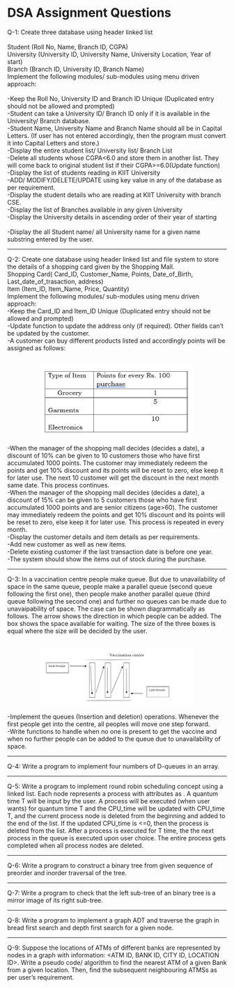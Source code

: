 # DSA Assignment Questions

Q-1: Create three database using header linked list<br><br>
 	Student (Roll No, Name, Branch ID, CGPA)<br>
	University (University ID, University Name, University Location, Year of start)<br>
	Branch (Branch ID, University ID, Branch Name)<br>
Implement the following modules/ sub-modules using menu driven approach:<br><br>
 -Keep the Roll No, University ID and Branch ID Unique (Duplicated entry should not be allowed and prompted)<br>
 -Student can take a University ID/ Branch ID only if it is available in the University/ Branch database.<br>
 -Student Name, University Name and Branch Name should all be in Capital Letters. (If user has not entered accordingly, then the program must convert it into Capital       Letters and store.)<br>
 -Display the entire  student list/ University list/  Branch List<br>
 -Delete all students whose CGPA<6.0 and store them in another list. They will come back to original student list if their CGPA>=6.0(Update function)<br>
 -Display the list of students reading in KIIT University<br>
 -ADD/ MODIFY/DELETE/UPDATE using key value in any of the database as per requirement.<br>
 -Display the student details who are reading at KIIT University with branch CSE.<br>
 -Display the list of Branches available in any given University<br>
 -Display the University details in ascending order of their year of starting<br><br>
 -Display the all Student name/ all University name for a given name substring entered by the user.<br>

<hr>
Q-2: Create one database using header linked list and file system to store the details of a shopping card given by the Shopping Mall.<br>
 Shopping Card( Card_ID, Customer_Name, Points, Date_of_Birth, Last_date_of_trasaction, address)<br>
  Item (Item_ID, Item_Name, Price, Quantity)<br>
  Implement the following modules/ sub-modules using menu driven approach:<br>
   -Keep the Card_ID and Item_ID Unique (Duplicated entry should not be allowed and prompted)<br>
   -Update function to update the address only (if required).  Other fields can’t be updated by the customer.<br>
   -A customer can buy different products listed and accordingly points will be assigned as follows:<br><br>
    <p align="center"><img alt="Table" width="350" src="https://github.com/rohanag03/DSA-Assignment/blob/main/q3.png"></p>
   -When the manager of the shopping mall decides (decides a date), a discount of 10% can be given to 10 customers those who have first accumulated 1000 points. The       customer may immediately redeem the points and get 10% discount and its points will be reset to zero, else keep it for later use.  The next 10 customer will get       the discount in the next month same date. This process continues.<br>
   -When the manager of the shopping mall decides (decides a date), a discount of 15% can be given to 5 customers those who have first accumulated 1000 points and are     senior citizens (age>60). The customer may immediately redeem the points and get 10% discount and its points will be reset to zero, else keep it for later use.         This process is repeated in every month.<br>
   -Display the customer details and item details as per requirements.<br>
   -Add new customer as well as new items.<br>
   -Delete existing customer if the last transaction date is before one year.<br>
   -The system should show the items out of stock during the purchase.<br>
 
 <hr>
Q-3: In a vaccination centre people make queue. But due to unavailability of space in the same queue, people make a parallel queue (second queue following the first one), then people make another parallel queue (third queue following the second one) and further no queues can be made due to unavaipability of space. The case can be shown diagrammatically as follows. The arrow shows the direction in which people can be added. The box shows the space available for waiting. The size of the three boxes is equal where the size will be decided by the user.<br><br>
 <p align="center"><img alt="Structure" width="350" src="https://github.com/rohanag03/DSA-Assignment/blob/main/q4.png"></p>
  -Implement the queues (Insertion and deletion) operations. Whenever the first people get into the centre, all peoples will move one step forward.<br>
  -Write functions to handle when no one is present to get the vaccine and when no further people can be added to the queue due to unavailability of space.<br>
  
  <hr>
Q-4: Write a program to implement four numbers of D-queues in an array.
  
  <hr>
Q-5: Write a program to implement round robin scheduling concept using a linked list. Each node represents a process with attributes as <PID, CPU_time>. A quantum time T will be input by the user. A process will be executed (when user wants) for quantum time T and the CPU_time will be updated with CPU_time T, and the current process node is deleted from the beginning and added to the end of the list. If the updated CPU_time is <=0, then the process is deleted from the list. After a process is executed for T time, the the next process in the queue is executed upon user choice. The entire process gets completed when all process nodes are deleted.
 
 <hr>
Q-6: Write a program to construct a binary tree from given sequence of preorder and inorder traversal of the tree.

<hr>
Q-7: Write a program to check that the left sub-tree of an binary tree is a mirror image of its right sub-tree.

<hr>

Q-8: Write a program to implement a graph ADT and traverse the graph in bread first search and depth first search for a given node.
<hr>

Q-9: Suppose the locations of ATMs of different banks are represented by nodes in a graph with information: <ATM ID, BANK ID, CITY ID, LOCATION ID>. Write a pseudo code/ algorithm to find the nearest ATM of a given Bank from a given location. Then, find the subsequent neighbouring ATMSs as per user’s requirement.
